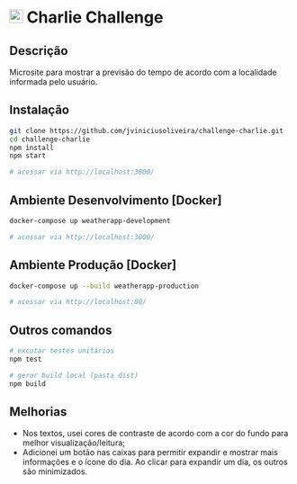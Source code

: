 # <img src="https://avatars1.githubusercontent.com/u/7063040?v=4&s=200.jpg" alt="HU" width="24" /> Charlie Challenge

## Descrição

Microsite para mostrar a previsão do tempo de acordo com a localidade informada pelo usuário.

## Instalação
```sh
git clone https://github.com/jviniciusoliveira/challenge-charlie.git
cd challenge-charlie
npm install
npm start

# acessar via http://localhost:3000/
```

## Ambiente Desenvolvimento [Docker]
```sh
docker-compose up weatherapp-development

# acessar via http://localhost:3000/
```

## Ambiente Produção [Docker]
```sh
docker-compose up --build weatherapp-production

# acessar via http://localhost:80/
```

## Outros comandos
```sh
# excutar testes unitários
npm test 

# gerar build local (pasta dist)
npm build 
```

## Melhorias
- Nos textos, usei cores de contraste de acordo com a cor do fundo para melhor visualização/leitura;
- Adicionei um botão nas caixas para permitir expandir e mostrar mais informações e o ícone do dia. Ao clicar para expandir um dia, os outros são minimizados.